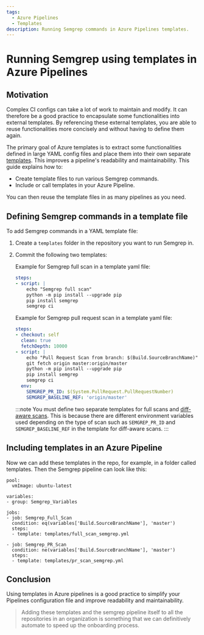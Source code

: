 ```yaml
---
tags:
  - Azure Pipelines
  - Templates
description: Running Semgrep commands in Azure Pipelines templates.
---
```

# Running Semgrep using templates in Azure Pipelines

## Motivation

Complex CI configs can take a lot of work to maintain and modify. It can therefore be a good practice to encapsulate some functionalities into external templates. By referencing these external templates, you are able to reuse functionalities more concisely and without having to define them again.

The primary goal of Azure templates is to extract some functionalities defined in large YAML config files and place them into their own separate [templates](https://learn.microsoft.com/en-us/azure/devops/pipelines/process/templates?view=azure-devops). This improves a pipeline's readability and maintainability. This guide explains how to:

* Create template files to run various Semgrep commands.
* Include or call templates in your Azure Pipeline.

You can then reuse the template files in as many pipelines as you need.

## Defining Semgrep commands in a template file

To add Semgrep commands in a YAML template file:

 1. Create a `templates` folder in the repository you want to run Semgrep in.
 2. Commit the following two templates: 
	
	Example for Semgrep full scan in a template yaml file:

	```yaml
	steps:
	- script: |
	    echo "Semgrep full scan"
	    python -m pip install --upgrade pip
	    pip install semgrep
	    semgrep ci
	```
 
	Example for Semgrep pull request scan in a template yaml file:

	```yaml
	steps:
	- checkout: self
	  clean: true
	  fetchDepth: 10000
	- script: |
	    echo "Pull Request Scan from branch: $(Build.SourceBranchName)"
	    git fetch origin master:origin/master
	    python -m pip install --upgrade pip
	    pip install semgrep
	    semgrep ci
	  env:
	    SEMGREP_PR_ID: $(System.PullRequest.PullRequestNumber)
	    SEMGREP_BASELINE_REF: 'origin/master'
	```
 
	:::note
	You must define two separate templates for full scans and [diff-aware scans](/semgrep-ci/running-semgrep-ci-without-semgrep-cloud-platform/#diff-aware-scanning). This is because there are different environment variables used depending on the type of scan such as `SEMGREP_PR_ID` and `SEMGREP_BASELINE_REF` in the template for diff-aware scans.
	:::

## Including templates in an Azure Pipeline

Now we can add these templates in the repo, for example, in a folder called templates.
Then the Semgrep pipeline can look like this:

``````
pool:
  vmImage: ubuntu-latest

variables:
- group: Semgrep_Variables

jobs:
- job: Semgrep_Full_Scan
  condition: eq(variables['Build.SourceBranchName'], 'master')
  steps:
  - template: templates/full_scan_semgrep.yml

- job: Semgrep_PR_Scan
  condition: ne(variables['Build.SourceBranchName'], 'master')
  steps:
  - template: templates/pr_scan_semgrep.yml
``````

## Conclusion

Using templates in Azure pipelines is a good practice to simplify your Pipelines configuration file and improve readability and maintainability.
> Adding these templates and the semgrep pipeline itself to all the repositories in an organization is something that we can definitively automate to speed up the onboarding process. 
   
